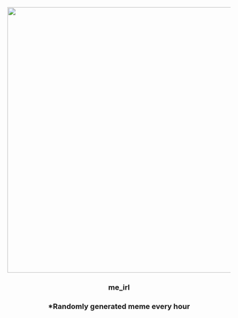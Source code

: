 <p align="center">
        <img src="https://i.redd.it/w73pptonuin91.jpg" width="600" height="600">
        </p>
        <h3 align="center">me_irl</h3>
        <h3 align="center">*Randomly generated meme every hour</h3>
    